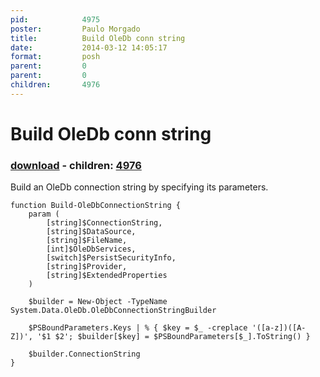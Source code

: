 ```yaml
---
pid:            4975
poster:         Paulo Morgado
title:          Build OleDb conn string
date:           2014-03-12 14:05:17
format:         posh
parent:         0
parent:         0
children:       4976
---
```


# Build OleDb conn string

### [download](4975.ps1) - children: [4976](4976.md)

Build an OleDb connection string by specifying its parameters.

```posh
function Build-OleDbConnectionString {
    param (
        [string]$ConnectionString,
        [string]$DataSource,
        [string]$FileName,
        [int]$OleDbServices,
        [switch]$PersistSecurityInfo,
        [string]$Provider,
        [string]$ExtendedProperties
    )

    $builder = New-Object -TypeName System.Data.OleDb.OleDbConnectionStringBuilder

    $PSBoundParameters.Keys | % { $key = $_ -creplace '([a-z])([A-Z])', '$1 $2'; $builder[$key] = $PSBoundParameters[$_].ToString() }

    $builder.ConnectionString
}
```
